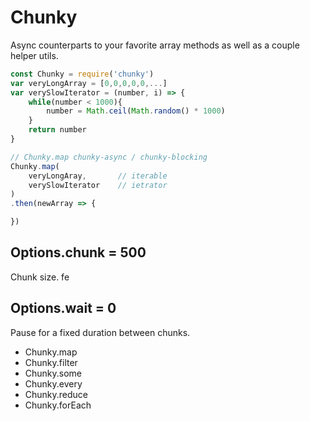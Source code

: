# Chunky
Async counterparts to your favorite array methods as well as a couple helper utils.
```javascript
const Chunky = require('chunky')
var veryLongArray = [0,0,0,0,0,...]
var verySlowIterator = (number, i) => { 
    while(number < 1000){
        number = Math.ceil(Math.random() * 1000)
    }
    return number
}

// Chunky.map chunky-async / chunky-blocking
Chunky.map(
    veryLongAray,       // iterable
    verySlowIterator    // ietrator
)
.then(newArray => {

})
```

## Options.chunk = 500
Chunk size.  fe

## Options.wait = 0
Pause for a fixed duration between chunks.

* Chunky.map
* Chunky.filter
* Chunky.some
* Chunky.every
* Chunky.reduce
* Chunky.forEach

